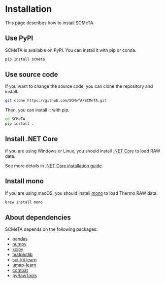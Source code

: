 # Installation

This page describes how to install SCMeTA.

## Use PyPI

SCMeTA is available on PyPI. You can install it with pip or conda.

```bash
pip install scmeta
```

## Use source code

If you want to change the source code, you can clone the repository and install.

```bash
git clone https://github.com/SCMeTA/SCMeTA.git

```

Then, you can install it with pip.

```bash
cd SCMeTA
pip install .
```

## Install .NET Core

If you are using Windows or Linux, you should install [.NET Core][dotnet] to load RAW data.

See more details in [.NET Core installation guide](https://docs.microsoft.com/en-us/dotnet/core/install/).

## Install mono

If you are using macOS, you should install [mono][mono] to load Thermo RAW data.

```BASH
brew install mono
```

## About dependencies

SCMeTA depends on the following packages:

- [pandas](https://pandas.pydata.org/)
- [numpy](https://numpy.org/)
- [scipy](https://www.scipy.org/)
- [matplotlib](https://matplotlib.org/)
- [sci-kit learn](https://scikit-learn.org/stable/)
- [umap-learn](https://umap-learn.readthedocs.io/en/latest/)
- [combat](https://epigenelabs.github.io/pyComBat/)
- [pyRawTools](https://github.com/EstrellaXD/pyRawTools)

[mono]: https://www.mono-project.com/
[dotnet]: https://dotnet.microsoft.com/
